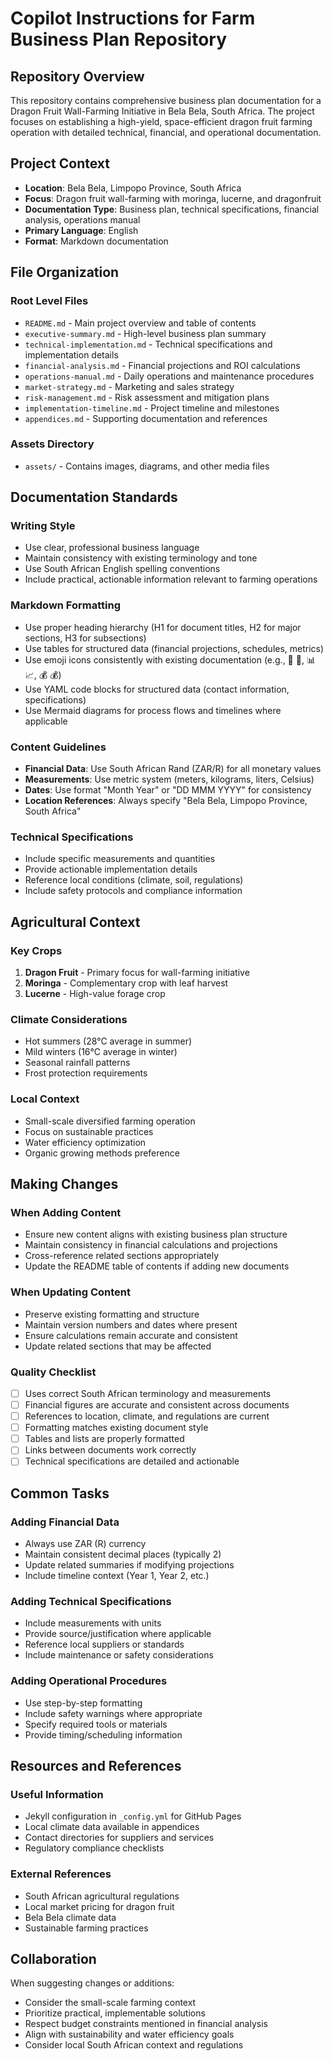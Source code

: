 # Copilot Instructions for Farm Business Plan Repository

## Repository Overview

This repository contains comprehensive business plan documentation for a Dragon Fruit Wall-Farming Initiative in Bela Bela, South Africa. The project focuses on establishing a high-yield, space-efficient dragon fruit farming operation with detailed technical, financial, and operational documentation.

## Project Context

- **Location**: Bela Bela, Limpopo Province, South Africa
- **Focus**: Dragon fruit wall-farming with moringa, lucerne, and dragonfruit
- **Documentation Type**: Business plan, technical specifications, financial analysis, operations manual
- **Primary Language**: English
- **Format**: Markdown documentation

## File Organization

### Root Level Files
- `README.md` - Main project overview and table of contents
- `executive-summary.md` - High-level business plan summary
- `technical-implementation.md` - Technical specifications and implementation details
- `financial-analysis.md` - Financial projections and ROI calculations
- `operations-manual.md` - Daily operations and maintenance procedures
- `market-strategy.md` - Marketing and sales strategy
- `risk-management.md` - Risk assessment and mitigation plans
- `implementation-timeline.md` - Project timeline and milestones
- `appendices.md` - Supporting documentation and references

### Assets Directory
- `assets/` - Contains images, diagrams, and other media files

## Documentation Standards

### Writing Style
- Use clear, professional business language
- Maintain consistency with existing terminology and tone
- Use South African English spelling conventions
- Include practical, actionable information relevant to farming operations

### Markdown Formatting
- Use proper heading hierarchy (H1 for document titles, H2 for major sections, H3 for subsections)
- Use tables for structured data (financial projections, schedules, metrics)
- Use emoji icons consistently with existing documentation (e.g., 🌱 :seedling:, 📊 :chart_with_upwards_trend:, 💰 :moneybag:)
- Use YAML code blocks for structured data (contact information, specifications)
- Use Mermaid diagrams for process flows and timelines where applicable

### Content Guidelines
- **Financial Data**: Use South African Rand (ZAR/R) for all monetary values
- **Measurements**: Use metric system (meters, kilograms, liters, Celsius)
- **Dates**: Use format "Month Year" or "DD MMM YYYY" for consistency
- **Location References**: Always specify "Bela Bela, Limpopo Province, South Africa"

### Technical Specifications
- Include specific measurements and quantities
- Provide actionable implementation details
- Reference local conditions (climate, soil, regulations)
- Include safety protocols and compliance information

## Agricultural Context

### Key Crops
1. **Dragon Fruit** - Primary focus for wall-farming initiative
2. **Moringa** - Complementary crop with leaf harvest
3. **Lucerne** - High-value forage crop

### Climate Considerations
- Hot summers (28°C average in summer)
- Mild winters (16°C average in winter)
- Seasonal rainfall patterns
- Frost protection requirements

### Local Context
- Small-scale diversified farming operation
- Focus on sustainable practices
- Water efficiency optimization
- Organic growing methods preference

## Making Changes

### When Adding Content
- Ensure new content aligns with existing business plan structure
- Maintain consistency in financial calculations and projections
- Cross-reference related sections appropriately
- Update the README table of contents if adding new documents

### When Updating Content
- Preserve existing formatting and structure
- Maintain version numbers and dates where present
- Ensure calculations remain accurate and consistent
- Update related sections that may be affected

### Quality Checklist
- [ ] Uses correct South African terminology and measurements
- [ ] Financial figures are accurate and consistent across documents
- [ ] References to location, climate, and regulations are current
- [ ] Formatting matches existing document style
- [ ] Tables and lists are properly formatted
- [ ] Links between documents work correctly
- [ ] Technical specifications are detailed and actionable

## Common Tasks

### Adding Financial Data
- Always use ZAR (R) currency
- Maintain consistent decimal places (typically 2)
- Update related summaries if modifying projections
- Include timeline context (Year 1, Year 2, etc.)

### Adding Technical Specifications
- Include measurements with units
- Provide source/justification where applicable
- Reference local suppliers or standards
- Include maintenance or safety considerations

### Adding Operational Procedures
- Use step-by-step formatting
- Include safety warnings where appropriate
- Specify required tools or materials
- Provide timing/scheduling information

## Resources and References

### Useful Information
- Jekyll configuration in `_config.yml` for GitHub Pages
- Local climate data available in appendices
- Contact directories for suppliers and services
- Regulatory compliance checklists

### External References
- South African agricultural regulations
- Local market pricing for dragon fruit
- Bela Bela climate data
- Sustainable farming practices

## Collaboration

When suggesting changes or additions:
- Consider the small-scale farming context
- Prioritize practical, implementable solutions
- Respect budget constraints mentioned in financial analysis
- Align with sustainability and water efficiency goals
- Consider local South African context and regulations
